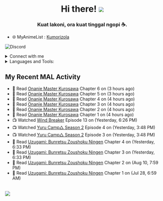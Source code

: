 <h1 align="center">Hi there! <img src="https://media.giphy.com/media/hvRJCLFzcasrR4ia7z/giphy.gif" width="25px"> </h1>
<h3 align="center">Kuat lakoni, ora kuat tinggal ngopi ☕.</h3>

- 🌐 MyAnimeList : [Kumorizola](https://myanimelist.net/animelist/Kumorizola)

![Discord](https://discord.c99.nl/widget/theme-3/761213268009943051.png)
<details>
      <summary>Connect with me</summary>
    <p align="left">
        <a href="https://www.instagram.com/kumorizola/" target="blank"><img align="center"
                src="https://raw.githubusercontent.com/rahuldkjain/github-profile-readme-generator/master/src/images/icons/Social/instagram.svg"
                alt="kumorizola" height="30" width="40" /></a>
        <a href="https://discord.com" target="blank"><img align="center"
                src="https://raw.githubusercontent.com/rahuldkjain/github-profile-readme-generator/master/src/images/icons/Social/discord.svg"
                alt="Kumori#5882" height="30" width="40" /></a>
    </p>
</details>

<details>
    <summary align="left">Languages and Tools:</summary>
<p align="left">
      <a href="https://www.w3schools.com/css/" target="_blank">
        <img src="https://raw.githubusercontent.com/devicons/devicon/master/icons/css3/css3-original-wordmark.svg"
            alt="css3" width="40" height="40" /> </a> <a href="https://www.w3.org/html/" target="_blank"> <img
            src="https://raw.githubusercontent.com/devicons/devicon/master/icons/html5/html5-original-wordmark.svg"
            alt="html5" width="40" height="40" /> </a> <a href="https://www.java.com" target="_blank"> <img
            src="https://raw.githubusercontent.com/devicons/devicon/master/icons/java/java-original.svg" alt="java"
            width="40" height="40" /> </a> <a href="https://developer.mozilla.org/en-US/docs/Web/JavaScript"
            target="_blank"> <img
            src="https://raw.githubusercontent.com/devicons/devicon/master/icons/javascript/javascript-original.svg"
            alt="javascript" width="40" height="40" /> </a> <a href="https://nodejs.org" target="_blank"> <img
            src="https://raw.githubusercontent.com/devicons/devicon/master/icons/nodejs/nodejs-original-wordmark.svg"
            alt="nodejs" width="40" height="40" /> </a> <a href="https://www.python.org" target="_blank"> <img
            src="https://raw.githubusercontent.com/devicons/devicon/master/icons/python/python-original.svg"
            alt="python" width="40" height="40" /> </a> <a href="https://www.typescriptlang.org/" target="_blank"> <img
            src="https://raw.githubusercontent.com/devicons/devicon/master/icons/typescript/typescript-original.svg" 
            alt="typescript" width="40" height="40" /> </a> <a href="https://www.photoshop.com/en" target="_blank"> <img
            src="https://upload.wikimedia.org/wikipedia/commons/a/af/Adobe_Photoshop_CC_icon.svg" alt="photoshop" width="40" height="40"/> </a>
            <a href="https://www.adobe.com/products/premiere.html" target="_blank"> <img
            src="https://upload.wikimedia.org/wikipedia/commons/4/40/Adobe_Premiere_Pro_CC_icon.svg" alt="Premiere pro" width="40" height="40"/> </a>
            <a href="https://www.adobe.com/in/products/illustrator.html" target="_blank"> <img 
            src="https://upload.wikimedia.org/wikipedia/commons/f/fb/Adobe_Illustrator_CC_icon.svg" alt="illustrator" width="40" height="40"/> </a>
      
 </details>
 
 <h2> My Recent MAL Activity</h2>
<!-- MAL_ACTIVITY:start -->

- 📖 Read [Onanie Master Kurosawa](https://MyAnimeList.net/manga.php?id=8967) Chapter 6 on (3 hours ago)
- 📖 Read [Onanie Master Kurosawa](https://MyAnimeList.net/manga.php?id=8967) Chapter 5 on (3 hours ago)
- 📖 Read [Onanie Master Kurosawa](https://MyAnimeList.net/manga.php?id=8967) Chapter 4 on (4 hours ago)
- 📖 Read [Onanie Master Kurosawa](https://MyAnimeList.net/manga.php?id=8967) Chapter 3 on (4 hours ago)
- 📖 Read [Onanie Master Kurosawa](https://MyAnimeList.net/manga.php?id=8967) Chapter 2 on (4 hours ago)
- 📖 Read [Onanie Master Kurosawa](https://MyAnimeList.net/manga.php?id=8967) Chapter 1 on (4 hours ago)
- 📺 Watched [Wind Breaker](https://MyAnimeList.net/anime.php?id=54900) Episode 13 on (Yesterday, 6:26 PM)
- 📺 Watched [Yuru Camp△ Season 2](https://MyAnimeList.net/anime.php?id=38474) Episode 4 on (Yesterday, 3:48 PM)
- 📺 Watched [Yuru Camp△ Season 2](https://MyAnimeList.net/anime.php?id=38474) Episode 3 on (Yesterday, 3:48 PM)
- 📖 Read [Uzugami: Bunretsu Zoushoku Ningen](https://MyAnimeList.net/manga.php?id=172271) Chapter 4 on (Yesterday, 6:33 PM)
- 📖 Read [Uzugami: Bunretsu Zoushoku Ningen](https://MyAnimeList.net/manga.php?id=172271) Chapter 3 on (Yesterday, 6:33 PM)
- 📖 Read [Uzugami: Bunretsu Zoushoku Ningen](https://MyAnimeList.net/manga.php?id=172271) Chapter 2 on (Aug 10, 7:59 PM)
- 📖 Read [Uzugami: Bunretsu Zoushoku Ningen](https://MyAnimeList.net/manga.php?id=172271) Chapter 1 on (Jul 28, 6:59 AM)

<!-- MAL_ACTIVITY:end -->

  
<h2 align="left"> <img src="https://media.discordapp.net/attachments/918405470073520168/919220018355523584/ezgif.com-gif-maker_1.gif">

